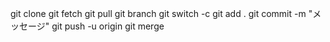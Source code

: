 git clone <URL>
git fetch
git pull
git branch
git switch -c <branch>
git add .
git commit -m "メッセージ"
git push -u origin <branch>
git merge <branch>
